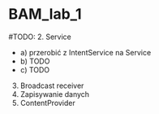 # BAM_lab_1

#TODO:
2. Service 
  - a) przerobić z IntentService na Service
  - b) TODO
  - c) TODO
3. Broadcast receiver
4. Zapisywanie danych
5. ContentProvider
